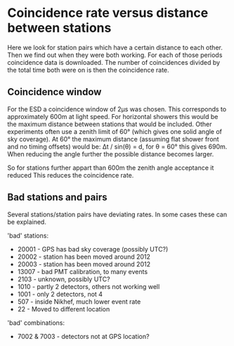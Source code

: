 # Coincidence rate versus distance between stations

Here we look for station pairs which have a certain distance to each other.
Then we find out when they were both working. For each of those periods
coincidence data is downloaded. The number of coincidences divided by the
total time both were on is then the coincidence rate.

## Coincidence window

For the ESD a coincidence window of 2µs was chosen. This corresponds to
approximately 600m at light speed. For horizontal showers this would be the
maximum distance between stations that would be included. Other experiments
often use a zenith limit of 60° (which gives one solid angle of sky coverage).
At 60° the maximum distance (assuming flat shower front and no timing offsets)
would be: Δt / sin(θ) = d, for θ = 60° this gives 690m. When reducing the
angle further the possible distance becomes larger.

So for stations further appart than 600m the zenith angle acceptance it reduced
This reduces the coincidence rate.


## Bad stations and pairs

Several stations/station pairs have deviating rates. In some cases these
can be explained.

'bad' stations:

- 20001 - GPS has bad sky coverage (possibly UTC?)
- 20002 - station has been moved around 2012
- 20003 - station has been moved around 2012
- 13007 - bad PMT calibration, to many events
- 2103 - unknown, possibly UTC?
- 1010 - partly 2 detectors, others not working well
- 1001 - only 2 detectors, not 4
- 507 - inside Nikhef, much lower event rate
- 22 - Moved to different location

'bad' combinations:

- 7002 & 7003 - detectors not at GPS location?
